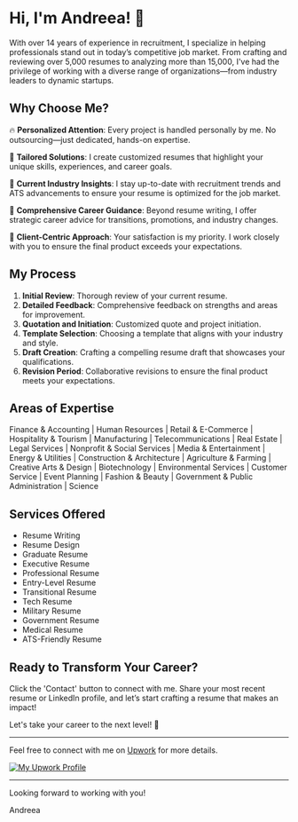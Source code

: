 # Hi, I'm Andreea! 👋

With over 14 years of experience in recruitment, I specialize in helping professionals stand out in today’s competitive job market. From crafting and reviewing over 5,000 resumes to analyzing more than 15,000, I've had the privilege of working with a diverse range of organizations—from industry leaders to dynamic startups.

## Why Choose Me?

🔥 **Personalized Attention**: Every project is handled personally by me. No outsourcing—just dedicated, hands-on expertise.

🎯 **Tailored Solutions**: I create customized resumes that highlight your unique skills, experiences, and career goals.

🚀 **Current Industry Insights**: I stay up-to-date with recruitment trends and ATS advancements to ensure your resume is optimized for the job market.

🌟 **Comprehensive Career Guidance**: Beyond resume writing, I offer strategic career advice for transitions, promotions, and industry changes.

🤝 **Client-Centric Approach**: Your satisfaction is my priority. I work closely with you to ensure the final product exceeds your expectations.

## My Process

1. **Initial Review**: Thorough review of your current resume.
2. **Detailed Feedback**: Comprehensive feedback on strengths and areas for improvement.
3. **Quotation and Initiation**: Customized quote and project initiation.
4. **Template Selection**: Choosing a template that aligns with your industry and style.
5. **Draft Creation**: Crafting a compelling resume draft that showcases your qualifications.
6. **Revision Period**: Collaborative revisions to ensure the final product meets your expectations.

## Areas of Expertise

Finance & Accounting | Human Resources | Retail & E-Commerce | Hospitality & Tourism | Manufacturing | Telecommunications | Real Estate | Legal Services | Nonprofit & Social Services | Media & Entertainment | Energy & Utilities | Construction & Architecture | Agriculture & Farming | Creative Arts & Design | Biotechnology | Environmental Services | Customer Service | Event Planning | Fashion & Beauty | Government & Public Administration | Science

## Services Offered

- Resume Writing
- Resume Design
- Graduate Resume
- Executive Resume
- Professional Resume
- Entry-Level Resume
- Transitional Resume
- Tech Resume
- Military Resume
- Government Resume
- Medical Resume
- ATS-Friendly Resume

## Ready to Transform Your Career?

Click the 'Contact' button to connect with me. Share your most recent resume or LinkedIn profile, and let’s start crafting a resume that makes an impact!

Let's take your career to the next level! 🚀

---

Feel free to connect with me on [Upwork](https://www.upwork.com/freelancers/~01c73dc36f4dad58fc) for more details.

[![My Upwork Profile](https://www.upwork.com/profile-portraits/upwork.png)](https://www.upwork.com/freelancers/~01c73dc36f4dad58fc)

---

Looking forward to working with you!

Andreea
